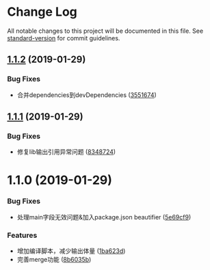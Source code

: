 # Change Log

All notable changes to this project will be documented in this file. See [standard-version](https://github.com/conventional-changelog/standard-version) for commit guidelines.

<a name="1.1.2"></a>
## [1.1.2](https://github.com/chenqiangmingyu/merge-package-dependencies/compare/v1.1.1...v1.1.2) (2019-01-29)


### Bug Fixes

* 合并dependencies到devDependencies ([3551674](https://github.com/chenqiangmingyu/merge-package-dependencies/commit/3551674))



<a name="1.1.1"></a>
## [1.1.1](https://github.com/chenqiangmingyu/merge-package-dependencies/compare/v1.1.0...v1.1.1) (2019-01-29)


### Bug Fixes

* 修复lib输出引用异常问题 ([8348724](https://github.com/chenqiangmingyu/merge-package-dependencies/commit/8348724))



<a name="1.1.0"></a>
# 1.1.0 (2019-01-29)


### Bug Fixes

* 处理main字段无效问题&加入package.json beautifier ([5e69cf9](https://github.com/chenqiangmingyu/merge-package-dependencies/commit/5e69cf9))


### Features

* 增加编译脚本，减少输出体量 ([1ba623d](https://github.com/chenqiangmingyu/merge-package-dependencies/commit/1ba623d))
* 完善merge功能 ([8b6035b](https://github.com/chenqiangmingyu/merge-package-dependencies/commit/8b6035b))
